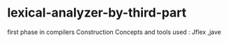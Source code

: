 # lexical-analyzer-by-third-part
first phase in compilers Construction Concepts and tools used : Jflex ,jave
